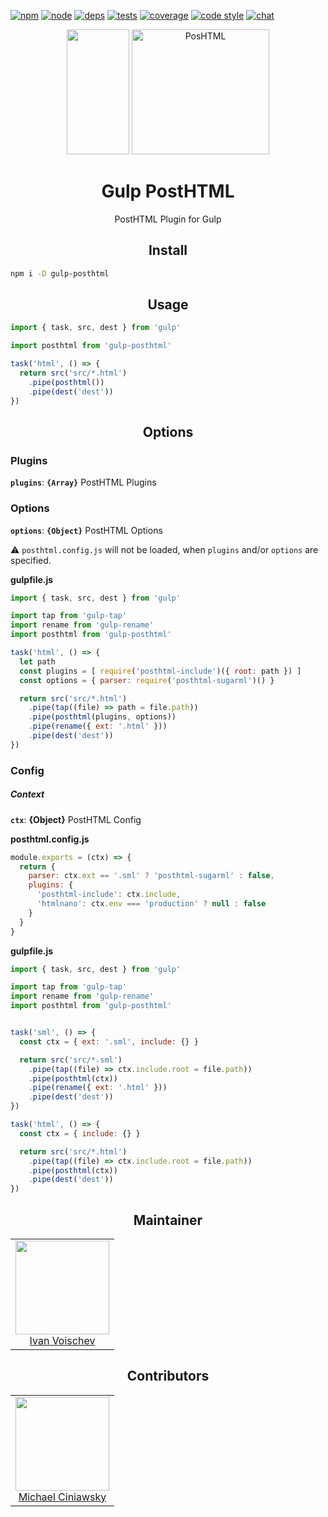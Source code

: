 [![npm][npm]][npm-url]
[![node][node]][node-url]
[![deps][deps]][deps-url]
[![tests][tests]][tests-url]
[![coverage][cover]][cover-url]
[![code style][style]][style-url]
[![chat][chat]][chat-url]

<div align="center">
  <img width="100" height="200"     src="https://worldvectorlogo.com/logos/gulp.svg">
  <a href="https://github.com/posthtml/posthtml">
    <img width="220" height="200" title="PosHTML"           src="http://posthtml.github.io/posthtml/logo.svg">
  </a>
  <h1>Gulp PostHTML</h1>
  <p>PostHTML Plugin for Gulp<p>
</div>

<h2 align="center">Install</h2>

```bash
npm i -D gulp-posthtml
```

<h2 align="center">Usage</h2>

```js
import { task, src, dest } from 'gulp'

import posthtml from 'gulp-posthtml'

task('html', () => {
  return src('src/*.html')
    .pipe(posthtml())
    .pipe(dest('dest'))
})
```

<h2 align="center">Options</h2>

### Plugins

**`plugins`**: **`{Array}`** PostHTML Plugins

### Options

**`options`**: **`{Object}`** PostHTML Options

:warning: `posthtml.config.js` will not be loaded, when `plugins` and/or `options` are specified.

**gulpfile.js**
```js
import { task, src, dest } from 'gulp'

import tap from 'gulp-tap'
import rename from 'gulp-rename'
import posthtml from 'gulp-posthtml'

task('html', () => {
  let path
  const plugins = [ require('posthtml-include')({ root: path }) ]
  const options = { parser: require('posthtml-sugarml')() }

  return src('src/*.html')
    .pipe(tap((file) => path = file.path))
    .pipe(posthtml(plugins, options))
    .pipe(rename({ ext: '.html' }))
    .pipe(dest('dest'))
})
```

### Config

##### Context

**`ctx`**: **{Object}** PostHTML Config

**posthtml.config.js**
```js
module.exports = (ctx) => {
  return {
    parser: ctx.ext == '.sml' ? 'posthtml-sugarml' : false,
    plugins: {
      'posthtml-include': ctx.include,
      'htmlnano': ctx.env === 'production' ? null : false
    }
  }
}
```

**gulpfile.js**
```js
import { task, src, dest } from 'gulp'

import tap from 'gulp-tap'
import rename from 'gulp-rename'
import posthtml from 'gulp-posthtml'


task('sml', () => {
  const ctx = { ext: '.sml', include: {} }

  return src('src/*.sml')
    .pipe(tap((file) => ctx.include.root = file.path))
    .pipe(posthtml(ctx))
    .pipe(rename({ ext: '.html' }))
    .pipe(dest('dest'))
})

task('html', () => {
  const ctx = { include: {} }

  return src('src/*.html')
    .pipe(tap((file) => ctx.include.root = file.path))
    .pipe(posthtml(ctx))
    .pipe(dest('dest'))
})
```

<h2 align="center">Maintainer</h2>

<table>
  <tbody>
   <tr>
    <td align="center">
      <img width="150 height="150"
      src="https://avatars.githubusercontent.com/u/1510217?v=3&s=150">
      <br />
      <a href="https://github.com/voischev">Ivan Voischev</a>
    </td>
   </tr>
  <tbody>
</table>

<h2 align="center">Contributors</h2>

<table>
  <tbody>
   <tr>
    <td align="center">
      <img width="150 height="150"
      src="https://avatars.githubusercontent.com/u/5419992?v=3&s=150">
      <br />
      <a href="https://github.com/michael-ciniawsky">Michael Ciniawsky</a>
    </td>
   </tr>
  <tbody>
</table>

[npm]: https://img.shields.io/npm/v/gulp-posthtml.svg
[npm-url]: https://npmjs.com/package/gulp-posthtml

[node]: https://img.shields.io/node/v/gulp-posthtml.svg
[node-url]: https://nodejs.org/

[deps]: https://david-dm.org/posthtml/gulp-posthtml.svg
[deps-url]: https://david-dm.org/posthtml/gulp-posthtml

[tests]: http://img.shields.io/travis/posthtml/gulp-posthtml.svg
[tests-url]: https://travis-ci.org/posthtml/gulp-posthtml

[cover]: https://coveralls.io/repos/github/posthtml/gulp-posthtml/badge.svg?branch=master
[cover-url]: https://coveralls.io/github/posthtml/gulp-posthtml?branch=master

[style]: https://img.shields.io/badge/code%20style-standard-yellow.svg
[style-url]: http://standardjs.com/

[chat]: https://badges.gitter.im/posthtml/posthtml.svg
[chat-url]: https://gitter.im/posthtml/posthtml?utm_source=badge&utm_medium=badge&utm_campaign=pr-badge&utm_content=badge"
